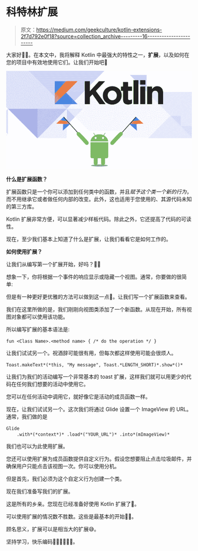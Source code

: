 # 科特林扩展

> 原文：<https://medium.com/geekculture/kotlin-extensions-2f7d792e0f18?source=collection_archive---------16----------------------->

大家好👋🏻。在本文中，我将解释 Kotlin 中最强大的特性之一，**扩展**，以及如何在您的项目中有效地使用它们。让我们开始吧🚀

![](img/9cd01e6385e08c8332ee61df6d1e7609.png)

**什么是扩展函数？**

扩展函数只是一个你可以添加到任何类中的函数，并且*赋予这个类一个新的行为*，而不用继承它或者做任何内部的改变。此外，这也适用于您使用的、其源代码未知的第三方库。

Kotlin 扩展非常方便，可以显著减少样板代码。除此之外，它还提高了代码的可读性。

现在，至少我们基本上知道了什么是扩展，让我们看看它是如何工作的。

**如何使用扩展？**

让我们从编写第一个扩展开始，好吗？💪🏻

想象一下，你将根据一个事件的响应显示或隐藏一个视图。通常，你要做的很简单:

但是有一种更好更优雅的方法可以做到这一点💫。让我们写一个扩展函数来查看。

我们在这里所做的是，我们刚刚向视图类添加了一个新函数。从现在开始，所有视图对象都可以使用该功能。

所以编写扩展的基本语法是:

```
fun <Class Name>.<method name> { /* do the operation */ }
```

让我们试试另一个。祝酒辞可能很有用，但每次都这样使用可能会很烦人。

```
Toast.makeText*(*this, "My message", Toast.*LENGTH_SHORT)*.show*()*
```

让我们为我们的活动编写一个非常基本的 toast 扩展，这样我们就可以用更少的代码在任何我们想要的活动中使用它。

您可以在任何活动中调用它，就好像它是活动的成员函数一样。

现在，让我们试试另一个。这次我们将通过 Glide 设置一个 ImageView 的 URL。通常，我们做的是

```
Glide
    .with*(*context*)* .load*("YOUR_URL")* .into*(mImageView)*
```

我们也可以为此使用扩展。

您还可以使用扩展为成员函数提供自定义行为。假设您想要阻止点击垃圾邮件，并确保用户只能点击该视图一次。你可以使用分机。

但是首先，我们必须为这个自定义行为创建一个类。

现在我们准备写我们的扩展。

这是所有的乡亲。您现在已经准备好使用 Kotlin 扩展了💯。

可以使用扩展的情况数不胜数。这些是最基本的开始💪🏻。

顾名思义，扩展可以是相当大的扩展😅。

坚持学习，快乐编码👨🏼‍💻👩🏼‍💻。